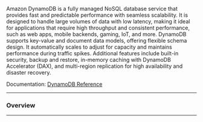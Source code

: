 Amazon DynamoDB is a fully managed NoSQL database service that provides fast and predictable performance with seamless scalability. It is designed to handle large volumes of data with low latency, making it ideal for applications that require high throughput and consistent performance, such as web apps, mobile backends, gaming, IoT, and more. DynamoDB supports key-value and document data models, offering flexible schema design. It automatically scales to adjust for capacity and maintains performance during traffic spikes. Additional features include built-in security, backup and restore, in-memory caching with DynamoDB Accelerator (DAX), and multi-region replication for high availability and disaster recovery.

Documentation: [DynamoDB Reference](https://aws.amazon.com/pm/dynamodb/?gclid=Cj0KCQjwhb60BhClARIsABGGtw9QwHBX-46zOvmbbk-216ecx_2zPLtIiBDg035EBFS68-a4SqZrci8aApGTEALw_wcB&trk=5c0a5fc5-4392-49ca-8bcf-f023c39b7463&sc_channel=ps&ef_id=Cj0KCQjwhb60BhClARIsABGGtw9QwHBX-46zOvmbbk-216ecx_2zPLtIiBDg035EBFS68-a4SqZrci8aApGTEALw_wcB:G:s&s_kwcid=AL!4422!3!645125273714!e!!g!!dynamodb!19574556905!145779852912)
___
### Overview

___